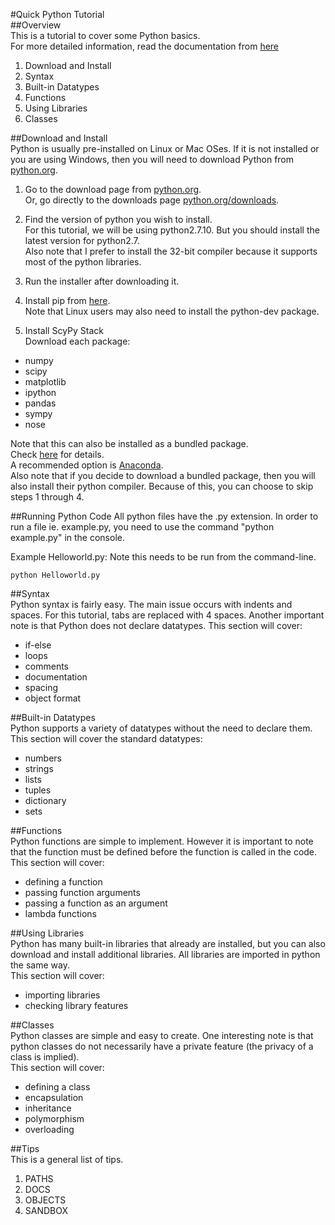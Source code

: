 #Quick Python Tutorial  
##Overview  
This is a tutorial to cover some Python basics.  
For more detailed information, read the documentation from [here](https://docs.python.org/2/) 

1. Download and Install  
2. Syntax  
3. Built-in Datatypes  
4. Functions  
5. Using Libraries  
6. Classes  

##Download and Install  
Python is usually pre-installed on Linux or Mac OSes. If it is not installed or you are using Windows, then you will need to download Python from [python.org](https://www.python.org).  

1. Go to the download page from [python.org](https://www.python.org).  
   Or, go directly to the downloads page [python.org/downloads](https://www.python.org/downloads).  

2. Find the version of python you wish to install.  
   For this tutorial, we will be using python2.7.10. But you should install the latest version for python2.7.  
   Also note that I prefer to install the 32-bit compiler because it supports most of the python libraries.  

3. Run the installer after downloading it.
 
4. Install pip from [here](https://pip.pypa.io/en/latest/installing).  
   Note that Linux users may also need to install the python-dev package.   

5. Install ScyPy Stack  
   Download each package:  
  * numpy  
  * scipy  
  * matplotlib  
  * ipython  
  * pandas  
  * sympy  
  * nose  

   Note that this can also be installed as a bundled package.  
   Check [here](www.scipy.org/install.html) for details.  
   A recommended option is [Anaconda](https://www.continuum.io/downloads).  
   Also note that if you decide to download a bundled package, then you will also install their python compiler. Because of this, you can choose to skip steps 1 through 4.  

##Running Python Code
All python files have the .py extension. In order to run a file ie. example.py, you need to use the command "python example.py" in the console.

Example Helloworld.py:
Note this needs to be run from the command-line.
```
python Helloworld.py
```

##Syntax    
Python syntax is fairly easy. The main issue occurs with indents and spaces. For this tutorial, tabs are replaced with 4 spaces. Another important note is that Python does not declare datatypes.
This section will cover:
* if-else
* loops
* comments
* documentation
* spacing
* object format
   
##Built-in Datatypes    
Python supports a variety of datatypes without the need to declare them. 
This section will cover the standard datatypes:  
* numbers  
* strings  
* lists  
* tuples  
* dictionary  
* sets  

##Functions  
Python functions are simple to implement. However it is important to note that the function must be defined before the function is called in the code.  
This section will cover:  
* defining a function  
* passing function arguments  
* passing a function as an argument  
* lambda functions  

##Using Libraries  
Python has many built-in libraries that already are installed, but you can also download and install additional libraries. All libraries are imported in python the same way.  
This section will cover:  
* importing libraries  
* checking library features  

##Classes  
Python classes are simple and easy to create. One interesting note is that python classes do not necessarily have a private feature (the privacy of a class is implied).  
This section will cover:  
* defining a class  
* encapsulation  
* inheritance  
* polymorphism  
* overloading  

##Tips  
This is a general list of tips.  
1. PATHS  
2. DOCS  
3. OBJECTS  
4. SANDBOX  
